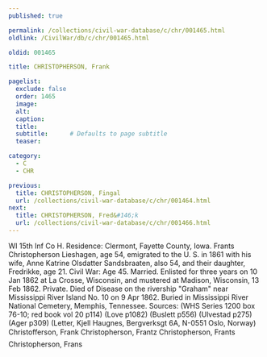 ```yaml
---
published: true

permalink: /collections/civil-war-database/c/chr/001465.html
oldlink: /CivilWar/db/c/chr/001465.html

oldid: 001465

title: CHRISTOPHERSON, Frank

pagelist:
  exclude: false
  order: 1465
  image: 
  alt:
  caption:
  title:
  subtitle:      # Defaults to page subtitle
  teaser:

category: 
  - C 
  - CHR

previous:
  title: CHRISTOPHERSON, Fingal
  url: /collections/civil-war-database/c/chr/001464.html  
next:
  title: CHRISTOPHERSON, Fred&#146;k
  url: /collections/civil-war-database/c/chr/001466.html   
---
```

WI 15th Inf Co H. Residence: Clermont, Fayette County, Iowa. Frants Christopherson Lieshagen, age 54, emigrated to the U. S. in 1861 with his wife, Anne Katrine Olsdatter Sandsbraaten, also 54, and their daughter, Fredrikke, age 21. Civil War: Age 45. Married. Enlisted for three years on 10 Jan 1862 at La Crosse, Wisconsin, and mustered at Madison, Wisconsin, 13 Feb 1862. Private. Died of Disease on the rivership &quot;Graham&quot; near Mississippi River Island No. 10 on 9 Apr 1862. Buried in Mississippi River National Cemetery, Memphis, Tennessee. Sources: (WHS Series 1200 box 76-10; red book vol 20 p114) (Love p1082) (Buslett p556) (Ulvestad p275) (Ager p309) (Letter, Kjell Haugnes, Bergverksgt 6A, N-0551 Oslo, Norway) &#147;Christofferson, Frank&#148; &#147;Christopherson, Frantz&#148; &#147;Christopherson, Frants&#148; &#147;Christopherson, Frans&#148;